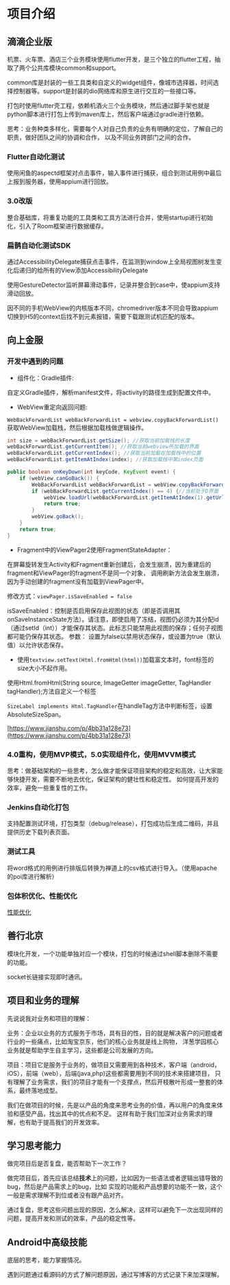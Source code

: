 # 项目介绍

## 滴滴企业版

机票、火车票、酒店三个业务模块使用flutter开发，是三个独立的flutter工程，抽取了两个公共库模块common和support。

common库是封装的一些工具类和自定义的widget组件，像城市选择器，时间选择控制器等。support是封装的dio网络库和原生进行交互的一些接口等。  

打包时使用flutter壳工程，依赖机酒火三个业务模块，然后通过脚手架也就是python脚本进行打包上传到maven库上，然后客户端通过gradle进行依赖。

思考：业务种类多样化，需要每个人对自己负责的业务有明确的定位，了解自己的职责，做好团队之间的协调和合作，
以及不同业务跨部门之间的合作。

### Flutter自动化测试
使用闲鱼的aspectd框架对点击事件，输入事件进行捕获，组合到测试用例中最后上报到服务器，使用appium进行回放。

### 3.0改版
整合基础库，将重复功能的工具类和工具方法进行合并，使用startup进行初始化，引入了Room框架进行数据缓存。

### 扁鹊自动化测试SDK
通过AccessibilityDelegate捕获点击事件，在监测到window上全局视图树发生变化后递归的给所有的View添加AccessibilityDelegate

使用GestureDetector监听屏幕滑动事件，记录并整合到case中，使appium支持滑动回放。

因不同的手机WebView的内核版本不同，chromedriver版本不同会导致appium切换到H5的context后找不到元素报错，需要下载跟测试机匹配的版本。


## 向上金服

### 开发中遇到的问题

- 组件化：Gradle插件:  

自定义Gradle插件，解析manifest文件，将activity的路径生成到配置文件中。

- WebView重定向返回问题:  

`WebBackForwardList webBackForwardList = webview.copyBackForwardList()`  
获取WebView加载栈，然后根据加载栈做逻辑操作。
```java
int size = webBackForwardList.getSize(); //获取当前加载栈的长度
webBackForwardList.getCurrentItem(); //获取当前webview所加载的界面
webBackForwardList.getCurrentIndex(); //获取当前加载在加载栈中的位置
webBackForwardList.getItemAtIndex(index); //获取加载栈中第index页面

public boolean onKeyDown(int keyCode, KeyEvent event) {
    if (webView.canGoBack()) {
        WebBackForwardList webBackForwardList = webView.copyBackForwardList();
        if (webBackForwardList.getCurrentIndex() == 4) {//当前处于D界面
            webView.loadUrl(webBackForwardList.getItemAtIndex(1).getUrl());//挑转到B界面
            return true;
        }
        webView.goBack();
    }
    return true;
}
```

- Fragment中的ViewPager2使用FragmentStateAdapter：

在屏幕旋转发生Activity和Fragment重新创建后，会发生崩溃，因为重建后的fragment和ViewPager的fragment不是同一个对象，
调用刷新方法会发生崩溃，因为手动创建的fragment没有加载到ViewPager中。

修改方式：`viewPager.isSaveEnabled = false`

isSaveEnabled：控制是否启用保存此视图的状态（即是否调用其onSaveInstanceState方法）。请注意，即使启用了冻结，视图仍必须为其分配id（通过setId（int））才能保存其状态。此标志只能禁用此视图的保存；任何子视图都可能仍保存其状态。
参数： 设置为false以禁用状态保存，或设置为true（默认值）以允许状态保存。

- 使用`textview.setText(Html.fromHtml(html))`加载富文本时，font标签的size大小不起作用。

使用Html.fromHtml(String source, ImageGetter imageGetter, TagHandler tagHandler);方法自定义一个<size>标签

`SizeLabel implements Html.TagHandler`在handleTag方法中判断标签，设置AbsoluteSizeSpan。

[https://www.jianshu.com/p/4bb31a128e73](https://www.jianshu.com/p/4bb31a128e73)

### 4.0重构，使用MVP模式，5.0实现组件化，使用MVVM模式

思考：做基础架构的一些思考，怎么做才能保证项目架构的稳定和高效，让大家能够快捷开发，需要不断地去优化，保证架构的健壮性和稳定性。
如何提高开发的效率，避免一些重复性的工作。


### Jenkins自动化打包
支持配置测试环境，打包类型（debug/release），打包成功后生成二维码，并且提供历史下载列表页面。

### 测试工具
将word格式的用例进行排版后转换为禅道上的csv格式进行导入。（使用apache的poi库进行解析）

### 包体积优化、性能优化

[性能优化](/android/优化相关.md)

## 善行北京
模块化开发，一个功能单独对应一个模块，打包的时候通过shell脚本删除不需要的功能。

socket长链接实现即时通讯。

## 项目和业务的理解

先说说我对业务和项目的理解：

业务：企业以业务的方式服务于市场，具有目的性，目的就是解决客户的问题或者行业的一些痛点，比如淘宝京东，他们的核心业务就是线上购物，
洋葱学园核心业务就是帮助学生自主学习，这些都是公司发展的方向。

项目：项目它是服务于业务的，做项目又需要用到各种技术，客户端（android，iOS），前端（web），后端(java,php)这些都需要用到不同的技术来搭建项目，
只有理解了业务需求，我们的项目才能有一个支撑点，然后开枝散叶形成一整套的体系，最终落地成型。

我们在做项目的时候，先是以产品的角度来思考业务的价值，再以用户的角度来体验和感受产品，找出其中的优点和不足。
这样有助于我们加深对业务需求的理解，也有助于提高我们的开发效率。


## 学习思考能力

做完项目后是否复盘，能否帮助下一次工作？

做完项目后，首先应该总结**技术**上的问题，比如因为一些语法或者逻辑出错导致的bug，然后是产品需求上的bug，比如
实现的功能和产品想要的功能不一致，这个一般是需求理解不到位或者没有跟产品对齐。

通过复盘，思考这些问题出现的原因，怎么解决，这样可以避免下一次出现同样的问题，提高开发和测试的效率，产品的稳定性等。


## Android中高级技能
    
底层的思考，能力掌握情况。

遇到问题通过看源码的方式了解问题原因，通过写博客的方式记录下来加深理解。
